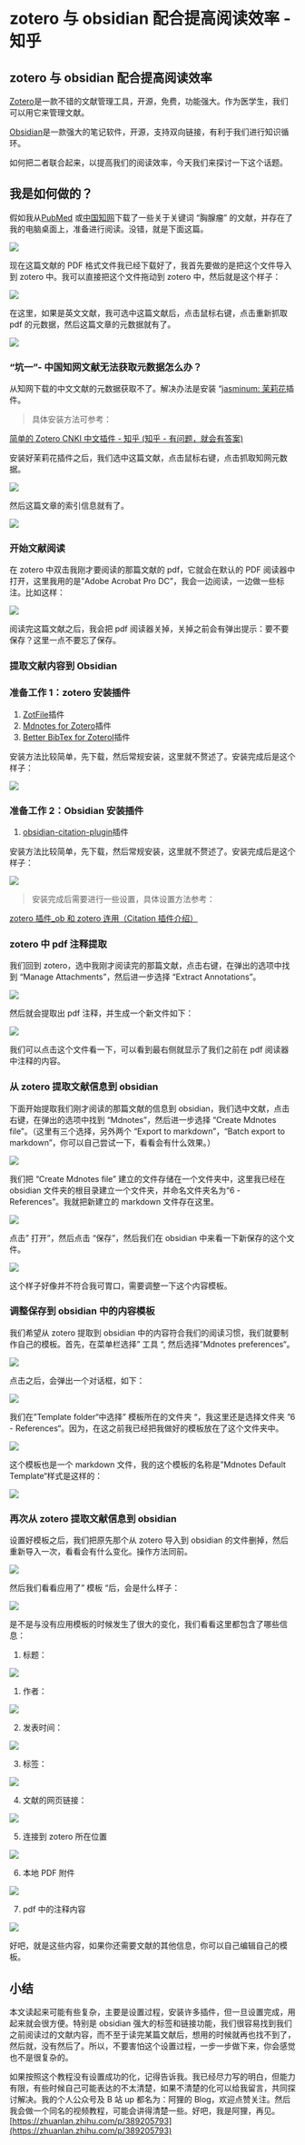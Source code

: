 # zotero 与 obsidian 配合提高阅读效率 - 知乎
## **zotero 与 obsidian 配合提高阅读效率**

[Zotero](https://link.zhihu.com/?target=https%3A//www.zotero.org/)是一款不错的文献管理工具，开源，免费，功能强大。作为医学生，我们可以用它来管理文献。

[Obsidian](https://link.zhihu.com/?target=https%3A//obsidian.md/)是一款强大的笔记软件，开源，支持双向链接，有利于我们进行知识循环。

如何把二者联合起来，以提高我们的阅读效率，今天我们来探讨一下这个话题。

## **我是如何做的？**

假如我从[PubMed](https://link.zhihu.com/?target=https%3A//pubmed.ncbi.nlm.nih.gov/) 或[中国知网](https://link.zhihu.com/?target=http%3A//xn--fiqs8scw2afhg/)下载了一些关于关键词 “胸腺瘤” 的文献，并存在了我的电脑桌面上，准备进行阅读。没错，就是下面这篇。

![](https://pic4.zhimg.com/v2-673baa13b5019e85327185dc72215f2b_b.png)

现在这篇文献的 PDF 格式文件我已经下载好了，我首先要做的是把这个文件导入到 zotero 中。我可以直接把这个文件拖动到 zotero 中，然后就是这个样子：

![](https://pic1.zhimg.com/v2-3a002653be9569cf801460f151e5a074_b.jpg)

在这里，如果是英文文献，我可选中这篇文献后，点击鼠标右键，点击重新抓取 pdf 的元数据，然后这篇文章的元数据就有了。

![](https://pic1.zhimg.com/v2-813181fdd7436c9c6e4e473825501e30_b.jpg)

### **“坑一”- 中国知网文献无法获取元数据怎么办？**

从知网下载的中文文献的元数据获取不了。解决办法是安装 “[jasminum: 茉莉花](https://link.zhihu.com/?target=https%3A//github.com/l0o0/jasminum)插件。

> 具体安装方法可参考：  

[简单的 Zotero CNKI 中文插件 - 知乎 (知乎 - 有问题，就会有答案)](https://link.zhihu.com/?target=http%3A//xn--%3Azotero%2520cnki%2520-ch60ae3i633adf3fx3hokmgk4gchhykz/)

安装好茉莉花插件之后，我们选中这篇文献，点击鼠标右键，点击抓取知网元数据。

![](https://pic1.zhimg.com/v2-beac2ab4016e377f506919b46699c0c4_b.jpg)

然后这篇文章的索引信息就有了。

![](https://pic2.zhimg.com/v2-69ce2e93d85a5c0d3e157d12cb2ee289_b.png)

### **开始文献阅读**

在 zotero 中双击我刚才要阅读的那篇文献的 pdf，它就会在默认的 PDF 阅读器中打开，这里我用的是”Adobe Acrobat Pro DC”，我会一边阅读，一边做一些标注。比如这样：

![](https://pic1.zhimg.com/v2-548b365716a78e34f6b64326e6f25028_b.jpg)

阅读完这篇文献之后，我会把 pdf 阅读器关掉，关掉之前会有弹出提示：要不要保存？这里一点不要忘了保存。

### **提取文献内容到 Obsidian**

### **准备工作 1：zotero 安装插件**

1.  [ZotFile](https://link.zhihu.com/?target=http%3A//zotfile.com/)插件
2.  [Mdnotes for Zotero](https://link.zhihu.com/?target=https%3A//github.com/argenos/zotero-mdnotes)插件
3.  [Better BibTex for ZoteroI](https://link.zhihu.com/?target=https%3A//retorque.re/zotero-better-bibtex/installation/)插件

安装方法比较简单，先下载，然后常规安装，这里就不赘述了。安装完成后是这个样子：

![](https://pic4.zhimg.com/v2-6b8247cee8b729003ccd72476ccd2953_b.jpg)

### **准备工作 2：Obsidian 安装插件**

1.  [obsidian-citation-plugin](https://link.zhihu.com/?target=https%3A//github.com/hans/obsidian-citation-plugin/releases/tag/0.4.3)插件

安装方法比较简单，先下载，然后常规安装，这里就不赘述了。安装完成后是这个样子：

![](https://pic3.zhimg.com/v2-e4205099e438bb5effe2e57eeb0b338e_b.jpg)

> 安装完成后需要进行一些设置，具体设置方法参考：  

[zotero 插件\_ob 和 zotero 连用（Citation 插件介绍）](https://link.zhihu.com/?target=http%3A//zotero%25E6%258F%2592%25E4%25BB%25B6_ob%25E5%2592%258Czotero%25E8%25BF%259E%25E7%2594%25A8%25EF%25BC%2588citation%25E6%258F%2592%25E4%25BB%25B6%25E4%25BB%258B%25E7%25BB%258D%25EF%25BC%2589_weixin_39758618%25E7%259A%2584%25E5%258D%259A%25E5%25AE%25A2-csdn%25E5%258D%259A%25E5%25AE%25A2/)

### **zotero 中 pdf 注释提取**

我们回到 zotero，选中我刚才阅读完的那篇文献，点击右键，在弹出的选项中找到 “Manage Attachments”，然后进一步选择 “Extract Annotations”。

![](https://pic4.zhimg.com/v2-f4b90897063ed6c4dbe24d591e8ac1cf_b.jpg)

然后就会提取出 pdf 注释，并生成一个新文件如下：

![](https://pic4.zhimg.com/v2-88d1aeb4a20886397108a7fe3dc30b53_b.jpg)

我们可以点击这个文件看一下，可以看到最右侧就显示了我们之前在 pdf 阅读器中注释的内容。

### **从 zotero 提取文献信息到 obsidian**

下面开始提取我们刚才阅读的那篇文献的信息到 obsidian，我们选中文献，点击右键，在弹出的选项中找到 “Mdnotes”，然后进一步选择 “Create Mdnotes file”。（这里有三个选择，另外两个 “Export to markdown”，“Batch export to markdown”，你可以自己尝试一下，看看会有什么效果。）

![](https://pic4.zhimg.com/v2-778ebc32ea8bad655f908351e15dc9f3_b.jpg)

我们把 “Create Mdnotes file” 建立的文件存储在一个文件夹中，这里我已经在 obsidian 文件夹的根目录建立一个文件夹，并命名文件夹名为“6 - References”。我就把新建立的 markdown 文件存在这里。

![](https://pic2.zhimg.com/v2-e3e7814faa5cf270d7263030db4aca29_b.jpg)

点击” 打开”，然后点击 “保存”，然后我们在 obsidian 中来看一下新保存的这个文件。

![](https://pic2.zhimg.com/v2-a5003f51fee4f44407d861a5c497a655_b.jpg)

这个样子好像并不符合我可胃口，需要调整一下这个内容模板。

### **调整保存到 obsidian 中的内容模板**

我们希望从 zotero 提取到 obsidian 中的内容符合我们的阅读习惯，我们就要制作自己的模板。首先，在菜单栏选择” 工具 “, 然后选择”Mdnotes preferences“。

![](https://pic1.zhimg.com/v2-b335aefb33086b37d5498b8d6812ca68_b.jpg)

点击之后，会弹出一个对话框，如下：

![](https://pic2.zhimg.com/v2-c403715f86931703e9705b7d921bfa8d_b.jpg)

我们在”Template folder“中选择” 模板所在的文件夹 “，我这里还是选择文件夹 ”6 - References“。因为，在这之前我已经把我做好的模板放在了这个文件夹中。

![](https://pic4.zhimg.com/v2-aa9ee257d74797863bb623b605cb7c0b_b.jpg)

这个模板也是一个 markdown 文件，我的这个模板的名称是”Mdnotes Default Template“样式是这样的：

![](https://pic2.zhimg.com/v2-4be1b93816f128fab3eb746598b647e1_b.jpg)

### **再次从 zotero 提取文献信息到 obsidian**

设置好模板之后，我们把原先那个从 zotero 导入到 obsidian 的文件删掉，然后重新导入一次，看看会有什么变化。操作方法同前。

![](https://pic4.zhimg.com/v2-778ebc32ea8bad655f908351e15dc9f3_b.jpg)

然后我们看看应用了” 模板 “后，会是什么样子：

![](https://pic2.zhimg.com/v2-1c0da0598e7d3adbc5fba5cba2c628a1_b.jpg)

是不是与没有应用模板的时候发生了很大的变化，我们看看这里都包含了哪些信息：

1.  标题：

![](https://pic1.zhimg.com/v2-f27511bfb0678b2acf0e8d6e96802fb8_b.png)

1.  作者：

![](https://pic2.zhimg.com/v2-f4c0dac6c474421cce4874e423d52789_b.png)

2. 发表时间：

![](https://pic4.zhimg.com/v2-fabb23e29ac79bdec843d16219daf0eb_b.png)

3. 标签：

![](https://pic1.zhimg.com/v2-b9477ab43317fab4e1ad97e13f4f3b18_b.png)

4. 文献的网页链接：

![](https://pic2.zhimg.com/v2-be4898c47fa73f0eb8e131cacded5e95_b.png)

5. 连接到 zotero 所在位置

![](https://pic1.zhimg.com/v2-e91eaac4de7b6f7db09549d391e50e98_b.png)

6. 本地 PDF 附件

![](https://pic1.zhimg.com/v2-76eb77a004a751498fb5776a0c445b8c_b.png)

7. pdf 中的注释内容

![](https://pic4.zhimg.com/v2-810cc2677a368d2d3135742906e7ff63_b.jpg)

好吧，就是这些内容，如果你还需要文献的其他信息，你可以自己编辑自己的模板。

## **小结**

本文读起来可能有些复杂，主要是设置过程，安装许多插件，但一旦设置完成，用起来就会很方便。特别是 obsidian 强大的标签和链接功能，我们很容易找到我们之前阅读过的文献内容，而不至于读完某篇文献后，想用的时候就再也找不到了，然后就，没有然后了。所以，不要害怕这个设置过程，一步一步做下来，你会感觉也不是很复杂的。

如果按照这个教程没有设置成功的化，记得告诉我。我已经尽力写的明白，但能力有限，有些时候自己可能表达的不太清楚，如果不清楚的化可以给我留言，共同探讨解决。我的个人公众号及 B 站 up 都名为：阿狸的 Blog，欢迎点赞关注。然后我会做一个同名的视频教程，可能会讲得清楚一些。好吧，我是阿狸，再见。 
 [https://zhuanlan.zhihu.com/p/389205793](https://zhuanlan.zhihu.com/p/389205793)
